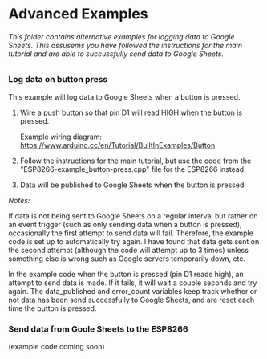 # Advanced Examples

###### This folder contains alternative examples for logging data to Google Sheets. This assusems you have followed the instructions for the main tutorial and are able to succussfully send data to Google Sheets.

### Log data on button press

This example will log data to Google Sheets when a button is pressed.

1. Wire a push button so that pin D1 will read HIGH when the button is pressed.

   Example wiring diagram:    https://www.arduino.cc/en/Tutorial/BuiltInExamples/Button
  
2. Follow the instructions for the main tutorial, but use the code from the "ESP8266-example_button-press.cpp" file for the ESP8266 instead.
3. Data will be published to Google Sheets when the button is pressed.

*Notes:*

If data is not being sent to Google Sheets on a regular interval but rather on an event trigger (such as only sending data when a button is pressed), occasionally the first attempt to send data will fail. Therefore, the example code is set up to automatically try again. I have found that data gets sent on the second attempt (although the code will attempt up to 3 times) unless something else is wrong such as Google servers temporarily down, etc. 

In the example code when the button is pressed (pin D1 reads high), an attempt to send data is made. If it fails, it will wait a couple seconds and try again. The data_published and error_count variables keep track whether or not data has been send successfully to Google Sheets, and are reset each time the button is pressed.
  

### Send data from Goole Sheets to the ESP8266

(example code coming soon)
